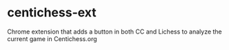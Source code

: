 # centichess-ext
Chrome extension that adds a button in both CC and Lichess to analyze the current game in Centichess.org
